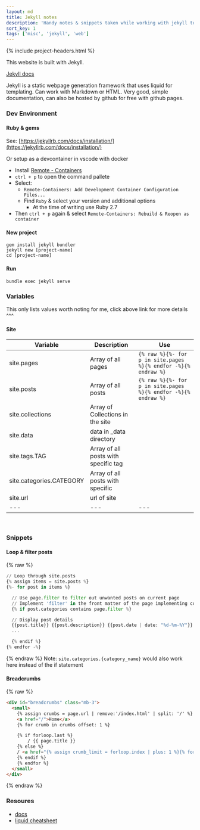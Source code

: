 ```yaml
---
layout: md
title: Jekyll notes
description: 'Handy notes & snippets taken while working with jekyll to build this site'
sort_key: 1
tags: ['misc', 'jekyll', 'web']
---
```


{% include project-headers.html %}

This website is built with Jekyll.

[Jekyll docs](https://jekyllrsab.com/docs/)

Jekyll is a static webpage generation framework that uses liquid for templating. Can work with Markdown or HTML. Very good, simple documentation, can also be hosted by github for free with github pages.

### Dev Environment

#### Ruby & gems
See: [https://jekyllrb.com/docs/installation/](https://jekyllrb.com/docs/installation/)

Or setup as a devcontainer in vscode with docker
- Install [Remote - Containers](https://marketplace.visualstudio.com/items?itemName=ms-vscode-remote.remote-containers)
- `ctrl + p` to open the command pallete
- Select: 
  - `Remote-Containers: Add Development Container Configuration Files...`
  - Find `Ruby` & select your version and additional options
    - At the time of writing use Ruby 2.7
- Then `ctrl + p` again & select `Remote-Containers: Rebuild & Reopen as container`

#### New project
```
gem install jekyll bundler
jekyll new [project-name]
cd [project-name]
```

#### Run
```
bundle exec jekyll serve
```

### Variables [<small><i class="fas fa-link"></i></small>](https://jekyllrb.com/docs/variables/)
This only lists values worth noting for me, click above link for more details ^^^

#### Site

| Variable | Description | Use |
| --- | --- | --- |
| site.pages | Array of all pages | `{% raw %}{%- for p in site.pages %}{% endfor -%}{% endraw %}` |
| site.posts | Array of all posts | `{% raw %}{%- for p in site.pages %}{% endfor -%}{% endraw %}` |
| site.collections | Array of Collections in the site | |
| site.data | data in _data directory | |
| site.tags.TAG | Array of all posts with specific tag | |
| site.categories.CATEGORY | Array of all posts with specific  | |
| site.url | url of site | |
| --- | --- | --- |

<br/>

### Snippets
#### Loop & filter posts
{% raw %}
```python
// Loop through site.posts
{% assign items = site.posts %}
{%- for post in items %}

  // Use page.filter to filter out unwanted posts on current page
  // Implement 'filter' in the front matter of the page implementing component
  {% if post.categories contains page.filter %}

  // Display post details
  {{post.title}} {{post.description}} {{post.date | date: "%d-%m-%Y"}} {{post.url}}
  ...

  {% endif %}
{% endfor -%}
```
{% endraw %}
Note: `site.categories.{category_name}` would also work here instead of the if statement

#### Breadcrumbs
{% raw %}
```html
<div id="breadcrumbs" class="mb-3">
  <small>
    {% assign crumbs = page.url | remove:'/index.html' | split: '/' %}
    <a href="/">Home</a>
    {% for crumb in crumbs offset: 1 %}

    {% if forloop.last %}
        / {{ page.title }}
    {% else %}
    / <a href="{% assign crumb_limit = forloop.index | plus: 1 %}{% for crumb in crumbs limit: crumb_limit %}{{ crumb | append: '/' }}{% endfor %}">{{ crumb | replace:'-',' ' |    remove:'.html' | capitalize }}</a>
    {% endif %}
    {% endfor %}
  </small>
</div>
```
{% endraw %}

### Resoures
- [docs](https://jekyllrsab.com/docs/)
- [liquid cheatsheet](https://shortcode.dev/liquid-cheatsheet)

